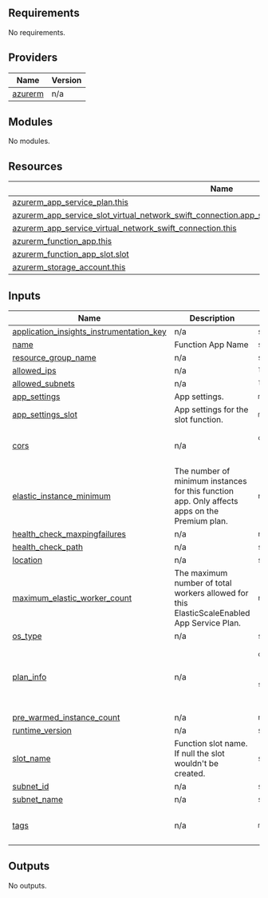 ## Requirements

No requirements.

## Providers

| Name | Version |
|------|---------|
| <a name="provider_azurerm"></a> [azurerm](#provider\_azurerm) | n/a |

## Modules

No modules.

## Resources

| Name | Type |
|------|------|
| [azurerm_app_service_plan.this](https://registry.terraform.io/providers/hashicorp/azurerm/latest/docs/resources/app_service_plan) | resource |
| [azurerm_app_service_slot_virtual_network_swift_connection.app_service_slot_virtual_network_swift_connection](https://registry.terraform.io/providers/hashicorp/azurerm/latest/docs/resources/app_service_slot_virtual_network_swift_connection) | resource |
| [azurerm_app_service_virtual_network_swift_connection.this](https://registry.terraform.io/providers/hashicorp/azurerm/latest/docs/resources/app_service_virtual_network_swift_connection) | resource |
| [azurerm_function_app.this](https://registry.terraform.io/providers/hashicorp/azurerm/latest/docs/resources/function_app) | resource |
| [azurerm_function_app_slot.slot](https://registry.terraform.io/providers/hashicorp/azurerm/latest/docs/resources/function_app_slot) | resource |
| [azurerm_storage_account.this](https://registry.terraform.io/providers/hashicorp/azurerm/latest/docs/resources/storage_account) | resource |

## Inputs

| Name | Description | Type | Default | Required |
|------|-------------|------|---------|:--------:|
| <a name="input_application_insights_instrumentation_key"></a> [application\_insights\_instrumentation\_key](#input\_application\_insights\_instrumentation\_key) | n/a | `string` | n/a | yes |
| <a name="input_name"></a> [name](#input\_name) | Function App Name | `string` | n/a | yes |
| <a name="input_resource_group_name"></a> [resource\_group\_name](#input\_resource\_group\_name) | n/a | `string` | n/a | yes |
| <a name="input_allowed_ips"></a> [allowed\_ips](#input\_allowed\_ips) | n/a | `list(string)` | `[]` | no |
| <a name="input_allowed_subnets"></a> [allowed\_subnets](#input\_allowed\_subnets) | n/a | `list(string)` | `[]` | no |
| <a name="input_app_settings"></a> [app\_settings](#input\_app\_settings) | App settings. | `map(any)` | `{}` | no |
| <a name="input_app_settings_slot"></a> [app\_settings\_slot](#input\_app\_settings\_slot) | App settings for the slot function. | `map(any)` | `{}` | no |
| <a name="input_cors"></a> [cors](#input\_cors) | n/a | <pre>object({<br>    allowed_origins = list(string)<br>  })</pre> | `null` | no |
| <a name="input_elastic_instance_minimum"></a> [elastic\_instance\_minimum](#input\_elastic\_instance\_minimum) | The number of minimum instances for this function app. Only affects apps on the Premium plan. | `number` | `1` | no |
| <a name="input_health_check_maxpingfailures"></a> [health\_check\_maxpingfailures](#input\_health\_check\_maxpingfailures) | n/a | `number` | `10` | no |
| <a name="input_health_check_path"></a> [health\_check\_path](#input\_health\_check\_path) | n/a | `string` | `null` | no |
| <a name="input_location"></a> [location](#input\_location) | n/a | `string` | `"westeurope"` | no |
| <a name="input_maximum_elastic_worker_count"></a> [maximum\_elastic\_worker\_count](#input\_maximum\_elastic\_worker\_count) | The maximum number of total workers allowed for this ElasticScaleEnabled App Service Plan. | `number` | `1` | no |
| <a name="input_os_type"></a> [os\_type](#input\_os\_type) | n/a | `string` | `"linux"` | no |
| <a name="input_plan_info"></a> [plan\_info](#input\_plan\_info) | n/a | <pre>object({<br>    kind     = string<br>    sku_tier = string<br>    sku_size = string<br>    capacity = number<br>  })</pre> | <pre>{<br>  "capacity": 1,<br>  "kind": "elastic",<br>  "sku_size": "EP1",<br>  "sku_tier": "ElasticPremium"<br>}</pre> | no |
| <a name="input_pre_warmed_instance_count"></a> [pre\_warmed\_instance\_count](#input\_pre\_warmed\_instance\_count) | n/a | `number` | `1` | no |
| <a name="input_runtime_version"></a> [runtime\_version](#input\_runtime\_version) | n/a | `string` | `"~3"` | no |
| <a name="input_slot_name"></a> [slot\_name](#input\_slot\_name) | Function slot name. If null the slot wouldn't be created. | `string` | `null` | no |
| <a name="input_subnet_id"></a> [subnet\_id](#input\_subnet\_id) | n/a | `string` | `null` | no |
| <a name="input_subnet_name"></a> [subnet\_name](#input\_subnet\_name) | n/a | `string` | `null` | no |
| <a name="input_tags"></a> [tags](#input\_tags) | n/a | `map(any)` | <pre>{<br>  "CreatedBy": "Terraform"<br>}</pre> | no |

## Outputs

No outputs.
